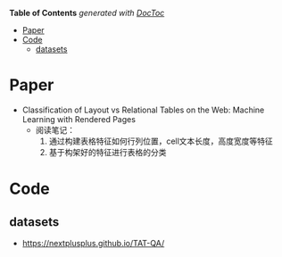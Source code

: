 <!-- START doctoc generated TOC please keep comment here to allow auto update -->
<!-- DON'T EDIT THIS SECTION, INSTEAD RE-RUN doctoc TO UPDATE -->
**Table of Contents**  *generated with [DocToc](https://github.com/thlorenz/doctoc)*

- [Paper](#paper)
- [Code](#code)
  - [datasets](#datasets)

<!-- END doctoc generated TOC please keep comment here to allow auto update -->

# Paper
- Classification of Layout vs Relational Tables on the Web: Machine Learning with Rendered Pages
  - 阅读笔记：
    1. 通过构建表格特征如何行列位置，cell文本长度，高度宽度等特征
    2. 基于构架好的特征进行表格的分类

# Code


## datasets

- https://nextplusplus.github.io/TAT-QA/


